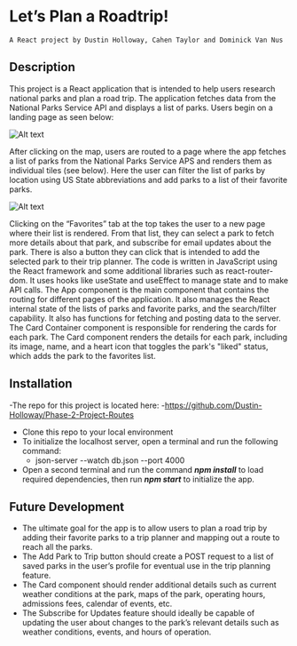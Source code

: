 # Let’s Plan a Roadtrip!
	A React project by Dustin Holloway, Cahen Taylor and Dominick Van Nus
## Description
This project is a React application that is intended to help users research national parks and plan a road trip. The application fetches data from the National Parks Service API and displays a list of parks. Users begin on a landing page as seen below:

![Alt text](src/screenshots/landing%20page.gif)

After clicking on the map, users are routed to a page where the app fetches a list of parks from the National Parks Service APS and renders them as individual tiles (see below). Here the user can filter the list of parks by location using US State abbreviations and add parks to a list of their favorite parks. 

 ![Alt text](src/screenshots/gallery.gif)



Clicking on the “Favorites” tab at the top takes the user to a new page where their list is rendered. From that list, they can select a park to fetch more details about that park, and subscribe for email updates about the park. There is also a button they can click that is intended to add the selected park to their trip planner.
The code is written in JavaScript using the React framework and some additional libraries such as react-router-dom. It uses hooks like useState and useEffect to manage state and to make API calls.
The App component is the main component that contains the routing for different pages of the application. It also manages the React internal state of the lists of parks and favorite parks, and the search/filter capability. It also has functions for fetching and posting data to the server.
The Card Container component is responsible for rendering the cards for each park.
The Card component renders the details for each park, including its image, name, and a heart icon that toggles the park's "liked" status, which adds the park to the favorites list.

## Installation
-The repo for this project is located here:
    -https://github.com/Dustin-Holloway/Phase-2-Project-Routes
-	Clone this repo to your local environment
-	To initialize the localhost server, open a terminal and run the following command: 
    -	json-server --watch db.json --port 4000
-	Open a second terminal and run the command ***npm install*** to load required dependencies, then run ***npm start*** to initialize the app.

## Future Development
-   The ultimate goal for the app is to allow users to plan a road trip by adding their favorite parks to a trip planner and mapping out a route to reach all the parks.
-	The Add Park to Trip button should create a POST request to a list of saved parks in the user’s profile for eventual use in the trip planning feature.
-	The Card component should render additional details such as current weather conditions at the park, maps of the park, operating hours, admissions fees, calendar of events, etc.
-	The Subscribe for Updates feature should ideally be capable of updating the user about changes to the park’s relevant details such as weather conditions, events, and hours of operation.


